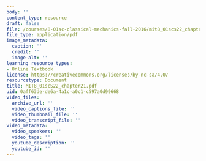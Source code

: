 ```yaml
---
body: ''
content_type: resource
draft: false
file: /courses/8-01sc-classical-mechanics-fall-2016/mit8_01scs22_chapter21.pdf
file_type: application/pdf
image_metadata:
  caption: ''
  credit: ''
  image-alt: ''
learning_resource_types:
- Online Textbook
license: https://creativecommons.org/licenses/by-nc-sa/4.0/
resourcetype: Document
title: MIT8_01scS22_chapter21.pdf
uid: 0aff63de-de6a-4a1c-a0c1-c597a0d99668
video_files:
  archive_url: ''
  video_captions_file: ''
  video_thumbnail_file: ''
  video_transcript_file: ''
video_metadata:
  video_speakers: ''
  video_tags: ''
  youtube_description: ''
  youtube_id: ''
---
```

